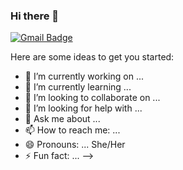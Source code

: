 ### Hi there 👋

 [![Gmail Badge](https://img.shields.io/badge/-britneydparkerson@gmail.com-c14438?style=flat-square&logo=Gmail&logoColor=white&link=mailto:britneydparkerson@gmail.com)](mailto:britneydparkerson@gmail.com)

Here are some ideas to get you started:

- 🔭 I’m currently working on ...
- 🌱 I’m currently learning ...
- 👯 I’m looking to collaborate on ...
- 🤔 I’m looking for help with ...
- 💬 Ask me about ...
- 📫 How to reach me: ...
- 😄 Pronouns: ... She/Her
- ⚡ Fun fact: ...
-->
